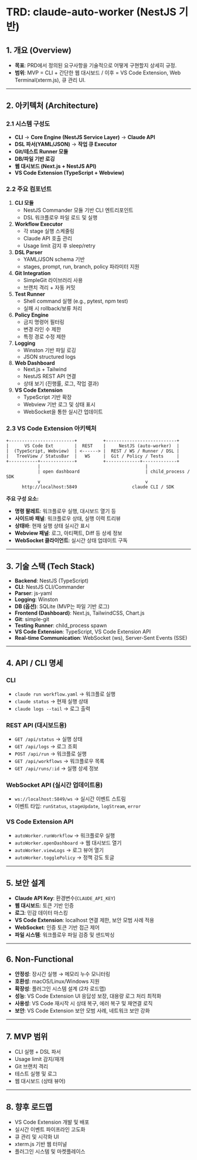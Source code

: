 # TRD: claude-auto-worker (NestJS 기반)

## 1. 개요 (Overview)
- **목표**: PRD에서 정의된 요구사항을 기술적으로 어떻게 구현할지 상세히 규정.
- **범위**: MVP = CLI + 간단한 웹 대시보드 / 이후 = VS Code Extension, Web Terminal(xterm.js), 큐 관리 UI.

---

## 2. 아키텍처 (Architecture)

### 2.1 시스템 구성도
- **CLI** → **Core Engine (NestJS Service Layer)** → **Claude API**
- **DSL 파서(YAML/JSON)** → **작업 큐 Executor**
- **Git/테스트 Runner 모듈**
- **DB/파일 기반 로깅**
- **웹 대시보드 (Next.js + NestJS API)**
- **VS Code Extension (TypeScript + Webview)**

### 2.2 주요 컴포넌트
1. **CLI 모듈**
   - NestJS Commander 모듈 기반 CLI 엔트리포인트
   - DSL 워크플로우 파일 로드 및 실행
2. **Workflow Executor**
   - 각 stage 실행 스케줄링
   - Claude API 호출 관리
   - Usage limit 감지 후 sleep/retry
3. **DSL Parser**
   - YAML/JSON schema 기반
   - stages, prompt, run, branch, policy 파라미터 지원
4. **Git Integration**
   - SimpleGit 라이브러리 사용
   - 브랜치 격리 + 자동 커밋
5. **Test Runner**
   - Shell command 실행 (e.g., pytest, npm test)
   - 실패 시 rollback/보류 처리
6. **Policy Engine**
   - 금지 명령어 필터링
   - 변경 라인 수 제한
   - 특정 경로 수정 제한
7. **Logging**
   - Winston 기반 파일 로깅
   - JSON structured logs
8. **Web Dashboard**
   - Next.js + Tailwind
   - NestJS REST API 연결
   - 상태 보기 (진행률, 로그, 작업 결과)
9. **VS Code Extension**
   - TypeScript 기반 확장
   - Webview 기반 로그 및 상태 표시
   - WebSocket을 통한 실시간 업데이트

### 2.3 VS Code Extension 아키텍처
```
+-------------------------+          +---------------------------+
|      VS Code Ext        |  REST    |     NestJS (auto-worker)  |
|  (TypeScript, Webview)  | <------> |  REST / WS / Runner / DSL |
|   TreeView / StatusBar  |   WS     |  Git / Policy / Tests     |
+-----------+-------------+          +-------------+-------------+
            |                                        |
            | open dashboard                         | child_process / SDK
            v                                        v
      http://localhost:5849                     claude CLI / SDK
```

**주요 구성 요소:**
- **명령 팔레트**: 워크플로우 실행, 대시보드 열기 등
- **사이드바 패널**: 워크플로우 상태, 실행 이력 트리뷰
- **상태바**: 현재 실행 상태 실시간 표시
- **Webview 패널**: 로그, 아티팩트, Diff 등 상세 정보
- **WebSocket 클라이언트**: 실시간 상태 업데이트 구독

---

## 3. 기술 스택 (Tech Stack)
- **Backend**: NestJS (TypeScript)
- **CLI**: NestJS CLI/Commander
- **Parser**: js-yaml
- **Logging**: Winston
- **DB (옵션)**: SQLite (MVP는 파일 기반 로그)
- **Frontend (Dashboard)**: Next.js, TailwindCSS, Chart.js
- **Git**: simple-git
- **Testing Runner**: child_process spawn
- **VS Code Extension**: TypeScript, VS Code Extension API
- **Real-time Communication**: WebSocket (ws), Server-Sent Events (SSE)

---

## 4. API / CLI 명세

### CLI
- `claude run workflow.yaml` → 워크플로 실행
- `claude status` → 현재 실행 상태
- `claude logs --tail` → 로그 출력

### REST API (대시보드용)
- `GET /api/status` → 실행 상태
- `GET /api/logs` → 로그 조회
- `POST /api/run` → 워크플로 실행
- `GET /api/workflows` → 워크플로우 목록
- `GET /api/runs/:id` → 실행 상세 정보

### WebSocket API (실시간 업데이트용)
- `ws://localhost:5849/ws` → 실시간 이벤트 스트림
- 이벤트 타입: `runStatus`, `stageUpdate`, `logStream`, `error`

### VS Code Extension API
- `autoWorker.runWorkflow` → 워크플로우 실행
- `autoWorker.openDashboard` → 웹 대시보드 열기
- `autoWorker.viewLogs` → 로그 뷰어 열기
- `autoWorker.togglePolicy` → 정책 강도 토글

---

## 5. 보안 설계
- **Claude API Key**: 환경변수(`CLAUDE_API_KEY`)
- **웹 대시보드**: 토큰 기반 인증
- **로그**: 민감 데이터 마스킹
- **VS Code Extension**: localhost 연결 제한, 보안 모범 사례 적용
- **WebSocket**: 인증 토큰 기반 접근 제어
- **파일 시스템**: 워크플로우 파일 검증 및 샌드박싱

---

## 6. Non-Functional
- **안정성**: 장시간 실행 → 메모리 누수 모니터링
- **호환성**: macOS/Linux/Windows 지원
- **확장성**: 플러그인 시스템 설계 (2차 로드맵)
- **성능**: VS Code Extension UI 응답성 보장, 대용량 로그 처리 최적화
- **사용성**: VS Code 재시작 시 상태 복구, 에러 복구 및 재연결 로직
- **보안**: VS Code Extension 보안 모범 사례, 네트워크 보안 강화

---

## 7. MVP 범위
- CLI 실행 + DSL 파서
- Usage limit 감지/재개
- Git 브랜치 격리
- 테스트 실행 및 로그
- 웹 대시보드 (상태 뷰어)

---

## 8. 향후 로드맵
- VS Code Extension 개발 및 배포
- 실시간 이벤트 파이프라인 고도화
- 큐 관리 및 시각화 UI
- xterm.js 기반 웹 터미널
- 플러그인 시스템 및 마켓플레이스

